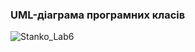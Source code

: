 ### UML-діаграма програмних класів
![Stanko_Lab6](https://user-images.githubusercontent.com/112476246/196175135-08639663-5294-40dc-ada9-e34733c89eb4.jpg)
